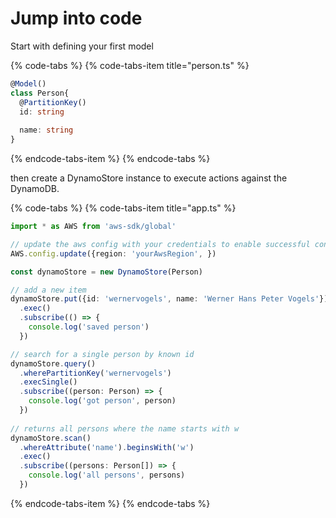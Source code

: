 # Jump into code

Start with defining your first model

{% code-tabs %}
{% code-tabs-item title="person.ts" %}
```typescript
@Model()
class Person{
  @PartitionKey() 
  id: string
  
  name: string
}
```
{% endcode-tabs-item %}
{% endcode-tabs %}

then create a DynamoStore instance to execute actions against the DynamoDB.

{% code-tabs %}
{% code-tabs-item title="app.ts" %}
```typescript
import * as AWS from 'aws-sdk/global'

// update the aws config with your credentials to enable successful connection
AWS.config.update({region: 'yourAwsRegion', })

const dynamoStore = new DynamoStore(Person)

// add a new item
dynamoStore.put({id: 'wernervogels', name: 'Werner Hans Peter Vogels'})
  .exec()
  .subscribe(() => {
    console.log('saved person')
  })

// search for a single person by known id
dynamoStore.query()
  .wherePartitionKey('wernervogels')
  .execSingle()
  .subscribe((person: Person) => {
    console.log('got person', person)
  })
  
// returns all persons where the name starts with w
dynamoStore.scan()
  .whereAttribute('name').beginsWith('w')
  .exec()
  .subscribe((persons: Person[]) => {
    console.log('all persons', persons)
  })


```
{% endcode-tabs-item %}
{% endcode-tabs %}



